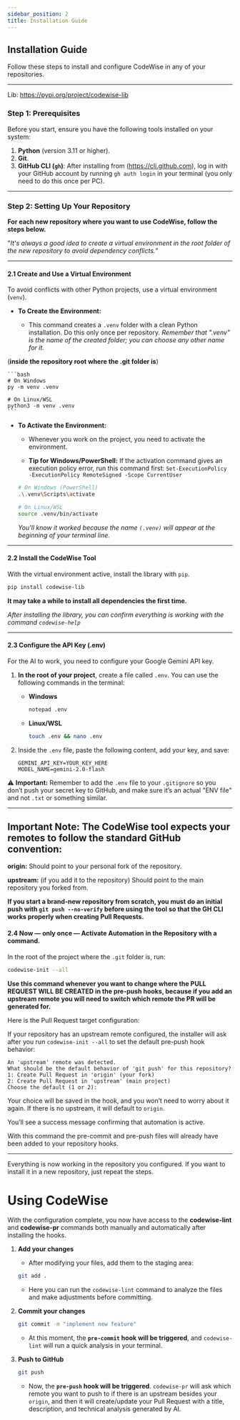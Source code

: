 ```yaml
---
sidebar_position: 2
title: Installation Guide
---
```


## Installation Guide 
Follow these steps to install and configure CodeWise in any of your repositories.

---
Lib: https://pypi.org/project/codewise-lib

### Step 1: Prerequisites
Before you start, ensure you have the following tools installed on your system:

1.  **Python** (version 3.11 or higher).
2.  **Git**.
3.  **GitHub CLI (`gh`)**: After installing from (https://cli.github.com), log in with your GitHub account by running `gh auth login` in your terminal (you only need to do this once per PC).
---

### Step 2: Setting Up Your Repository

**For each new repository where you want to use CodeWise, follow the steps below.**
 
"*It's always a good idea to create a virtual environment in the root folder of the new repository to avoid dependency conflicts.*"

---
#### 2.1 Create and Use a Virtual Environment

To avoid conflicts with other Python projects, use a virtual environment (`venv`).

* **To Create the Environment:**

    * This command creates a `.venv` folder with a clean Python installation. Do this only once per repository.
    *Remember that ".venv" is the name of the created folder; you can choose any other name for it.*
 

(**inside the repository root where the .git folder is**)

    ```bash
    # On Windows
    py -m venv .venv
    
    # On Linux/WSL
    python3 -m venv .venv
    ```

* **To Activate the Environment:**

    * Whenever you work on the project, you need to activate the environment.

    * **Tip for Windows/PowerShell:** If the activation command gives an execution policy error, run this command first: `Set-ExecutionPolicy -ExecutionPolicy RemoteSigned -Scope CurrentUser`

    ```bash
    # On Windows (PowerShell)
    .\.venv\Scripts\activate
    
    # On Linux/WSL
    source .venv/bin/activate
    ```
    *You'll know it worked because the name `(.venv)` will appear at the beginning of your terminal line.*
---
#### 2.2 Install the CodeWise Tool
With the virtual environment active, install the library with `pip`.

```bash
pip install codewise-lib
```
**It may take a while to install all dependencies the first time.**

*After installing the library, you can confirm everything is working with the command `codewise-help`*

---

#### 2.3 Configure the API Key (.env)
For the AI to work, you need to configure your Google Gemini API key.

1. **In the root of your project**, create a file called `.env`. You can use the following commands in the terminal:

    * **Windows**
        ```bash
        notepad .env
        ```
    * **Linux/WSL**
        ```bash
        touch .env && nano .env
        ```

2. Inside the `.env` file, paste the following content, add your key, and save:
    ```
    GEMINI_API_KEY=YOUR_KEY_HERE
    MODEL_NAME=gemini-2.0-flash
    ```
⚠️ **Important:** Remember to add the `.env` file to your `.gitignore` so you don’t push your secret key to GitHub, and make sure it’s an actual "ENV file" and not `.txt` or something similar.

---

## Important Note: The CodeWise tool expects your remotes to follow the standard GitHub convention:

**origin:** Should point to your personal fork of the repository.

**upstream:** (if you add it to the repository) Should point to the main repository you forked from.

**If you start a brand-new repository from scratch, you must do an initial push with `git push --no-verify` before using the tool so that the GH CLI works properly when creating Pull Requests.**

#### 2.4 Now — only once — Activate Automation in the Repository with a command.
In the root of the project where the `.git` folder is, run:

```bash
codewise-init --all
```
**Use this command whenever you want to change where the PULL REQUEST WILL BE CREATED in the pre-push hooks, because if you add an upstream remote you will need to switch which remote the PR will be generated for.**

Here is the Pull Request target configuration:

If your repository has an upstream remote configured, the installer will ask after you run `codewise-init --all` to set the default pre-push hook behavior:

```
An 'upstream' remote was detected.
What should be the default behavior of 'git push' for this repository?
1: Create Pull Request in 'origin' (your fork)
2: Create Pull Request in 'upstream' (main project)
Choose the default (1 or 2):
```

Your choice will be saved in the hook, and you won’t need to worry about it again. If there is no upstream, it will default to `origin`.

You’ll see a success message confirming that automation is active.

With this command the pre-commit and pre-push files will already have been added to your repository hooks.

---

Everything is now working in the repository you configured.
If you want to install it in a new repository, just repeat the steps.

# Using CodeWise
With the configuration complete, you now have access to the **codewise-lint** and **codewise-pr** commands both manually and automatically after installing the hooks.

1. **Add your changes**

    * After modifying your files, add them to the staging area:
    ```bash
    git add .
    ```
    * Here you can run the `codewise-lint` command to analyze the files and make adjustments before committing.

2. **Commit your changes**
    ```bash
    git commit -m "implement new feature"
    ```
    * At this moment, the **`pre-commit` hook will be triggered**, and `codewise-lint` will run a quick analysis in your terminal.

3. **Push to GitHub**
    ```bash
    git push
    ```
    * Now, the **`pre-push` hook will be triggered**. `codewise-pr` will ask which remote you want to push to if there is an upstream besides your `origin`, and then it will create/update your Pull Request with a title, description, and technical analysis generated by AI.


